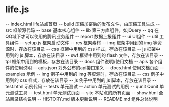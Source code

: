 life.js
=======
-- index.html               life站点首页
  -- build                    压缩加密后的发布文件，由压缩工具生成
  -- src                      框架源代码
       -- base                      基本核心组件
       -- lib                       第三方库组件，如jQuery
       -- qq                        在QQ域下才可以使用的腾讯业务组件
       -- report                    数据上报组件
       -- ui                        UI组件
       -- util                      工具组件
       -- setup.js                  框架启动文件
  -- res                      框架素材
       -- img                       框架中用到的 img 等资源时，存放在该目录
       -- css                       框架中用到的 css 样式，存放在该目录
       -- js                        框架中用到的 js 脚本，存放在该目录
       -- swf                       框架中用到的 flash 文件，存放在该目录
       -- tpl                       框架中用到的模板，存放在该目录
  -- docs                     组件说明/使用文档
       -- apis                      各个组件的使用说明
       -- apis.json                 对外公布的api接口定义
       -- docs.html                 使用文档页面
  -- examples                 示例
       -- img                       例子中用到的 img 等资源时，存放在该目录
       -- css                       例子中用到的 css 样式，存放在该目录
       -- js                        例子中用到的 js 脚本，存放在该目录
       -- test.html                 示例代码
  -- tests                    单元测试
       -- action                    单元测试的用例
       -- qunit                     Qunit 单元测试工具
       -- test.html                 单元测试页面
  -- site                     本站点的所有页面
       -- show.html           全站目录结构说明
  -- HISTORY.md               版本更新说明
  -- README.md                组件总体说明
